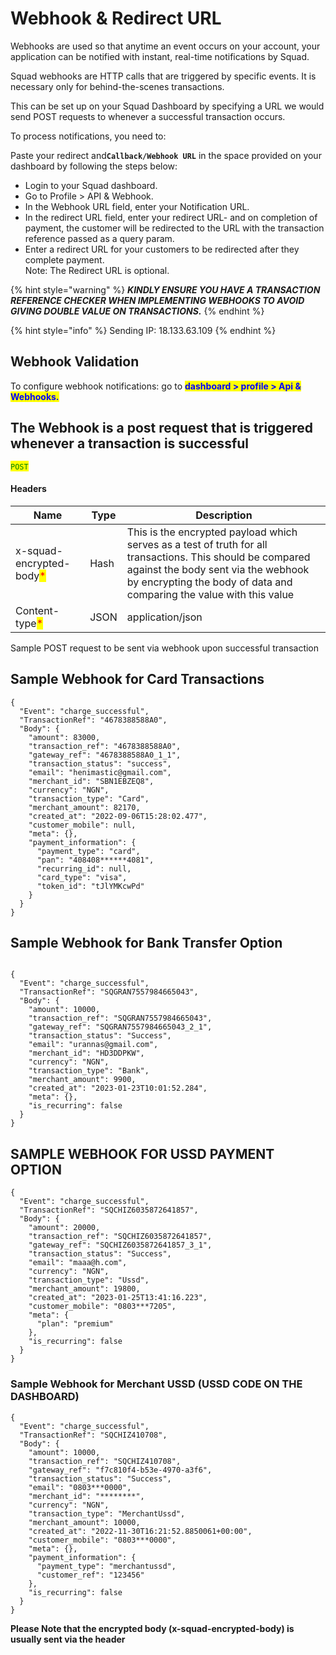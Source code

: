# Webhook & Redirect URL

Webhooks are used so that anytime an event occurs on your account, your application can be notified with instant, real-time notifications by Squad.

Squad webhooks are HTTP calls that are triggered by specific events. It is necessary only for behind-the-scenes transactions.&#x20;

This can be set up on your Squad Dashboard by specifying a URL we would send POST requests to whenever a successful transaction occurs.&#x20;

To process notifications, you need to:

Paste your redirect an&#x64;**`Callback/Webhook URL`** in the space provided on your dashboard by following the steps below:

* Login to your Squad dashboard.&#x20;
* Go to Profile > API & Webhook.
* In the Webhook URL field, enter your Notification URL.
* In the redirect URL field, enter your redirect URL- and on completion of payment, the customer will be redirected to the URL with the transaction reference passed as a query param.
* Enter a redirect URL for your customers to be redirected after they complete payment. \
  Note: The Redirect URL is optional.

{% hint style="warning" %}
_**KINDLY ENSURE YOU HAVE A TRANSACTION REFERENCE CHECKER WHEN IMPLEMENTING WEBHOOKS TO AVOID GIVING DOUBLE VALUE ON TRANSACTIONS.**_
{% endhint %}

{% hint style="info" %}
Sending IP: 18.133.63.109
{% endhint %}

## Webhook Validation

To configure webhook notifications: go to <mark style="color:blue;">**dashboard > profile > Api & Webhooks.**</mark>

## The Webhook is a post request that is triggered whenever a transaction is successful

<mark style="color:green;">`POST`</mark>&#x20;

#### Headers

| Name                                                     | Type | Description                                                                                                                                                                                                              |
| -------------------------------------------------------- | ---- | ------------------------------------------------------------------------------------------------------------------------------------------------------------------------------------------------------------------------ |
| x-squad-encrypted-body<mark style="color:red;">\*</mark> | Hash | This is the encrypted payload which serves as a test of truth for all transactions. This should be compared against the body sent via the webhook by encrypting the body of data and comparing the value with this value |
| Content-type<mark style="color:red;">\*</mark>           | JSON | application/json                                                                                                                                                                                                         |

Sample POST request to be sent via webhook upon successful transaction



## Sample Webhook for Card Transactions

```
{
  "Event": "charge_successful",
  "TransactionRef": "4678388588A0",
  "Body": {
    "amount": 83000,
    "transaction_ref": "4678388588A0",
    "gateway_ref": "4678388588A0_1_1",
    "transaction_status": "success",
    "email": "henimastic@gmail.com",
    "merchant_id": "SBN1EBZEQ8",
    "currency": "NGN",
    "transaction_type": "Card",
    "merchant_amount": 82170,
    "created_at": "2022-09-06T15:28:02.477",
    "customer_mobile": null,
    "meta": {},
    "payment_information": {
      "payment_type": "card",
      "pan": "408408******4081",
      "recurring_id": null,
      "card_type": "visa",
      "token_id": "tJlYMKcwPd"
    }
  }
}
```

## Sample Webhook for Bank Transfer Option

```

{
  "Event": "charge_successful",
  "TransactionRef": "SQGRAN7557984665043",
  "Body": {
    "amount": 10000,
    "transaction_ref": "SQGRAN7557984665043",
    "gateway_ref": "SQGRAN7557984665043_2_1",
    "transaction_status": "Success",
    "email": "urannas@gmail.com",
    "merchant_id": "HD3DDPKW",
    "currency": "NGN",
    "transaction_type": "Bank",
    "merchant_amount": 9900,
    "created_at": "2023-01-23T10:01:52.284",
    "meta": {},
    "is_recurring": false
  }
}
```

## SAMPLE WEBHOOK FOR USSD PAYMENT OPTION

```
{
  "Event": "charge_successful",
  "TransactionRef": "SQCHIZ6035872641857",
  "Body": {
    "amount": 20000,
    "transaction_ref": "SQCHIZ6035872641857",
    "gateway_ref": "SQCHIZ6035872641857_3_1",
    "transaction_status": "Success",
    "email": "maaa@h.com",
    "currency": "NGN",
    "transaction_type": "Ussd",
    "merchant_amount": 19800,
    "created_at": "2023-01-25T13:41:16.223",
    "customer_mobile": "0803***7205",
    "meta": {
      "plan": "premium"
    },
    "is_recurring": false
  }
}
```



### Sample Webhook for Merchant USSD (USSD CODE ON THE DASHBOARD)

```
{
  "Event": "charge_successful",
  "TransactionRef": "SQCHIZ410708",
  "Body": {
    "amount": 10000,
    "transaction_ref": "SQCHIZ410708",
    "gateway_ref": "f7c810f4-b53e-4970-a3f6",
    "transaction_status": "Success",
    "email": "0803***0000",
    "merchant_id": "********",
    "currency": "NGN",
    "transaction_type": "MerchantUssd",
    "merchant_amount": 10000,
    "created_at": "2022-11-30T16:21:52.8850061+00:00",
    "customer_mobile": "0803***0000",
    "meta": {},
    "payment_information": {
      "payment_type": "merchantussd",
      "customer_ref": "123456"
    },
    "is_recurring": false
  }
}
```

**Please Note that the encrypted body (x-squad-encrypted-body) is usually sent via the header**
